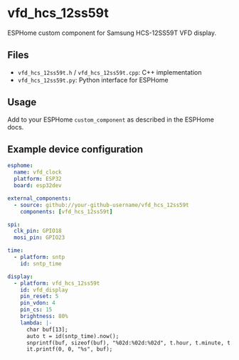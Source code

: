 # vfd_hcs_12ss59t

ESPHome custom component for Samsung HCS-12SS59T VFD display.

## Files
- `vfd_hcs_12ss59t.h` / `vfd_hcs_12ss59t.cpp`: C++ implementation
- `vfd_hcs_12ss59t.py`: Python interface for ESPHome

## Usage
Add to your ESPHome `custom_component` as described in the ESPHome docs.

## Example device configuration

```yaml
esphome:
  name: vfd_clock
  platform: ESP32
  board: esp32dev

external_components:
  - source: github://your-github-username/vfd_hcs_12ss59t
    components: [vfd_hcs_12ss59t]

spi:
  clk_pin: GPIO18
  mosi_pin: GPIO23

time:
  - platform: sntp
    id: sntp_time

display:
  - platform: vfd_hcs_12ss59t
    id: vfd_display
    pin_reset: 5
    pin_vdon: 4
    pin_cs: 15
    brightness: 80%
    lambda: |-
      char buf[13];
      auto t = id(sntp_time).now();
      snprintf(buf, sizeof(buf), "%02d:%02d:%02d", t.hour, t.minute, t.second);
      it.printf(0, 0, "%s", buf);
```
